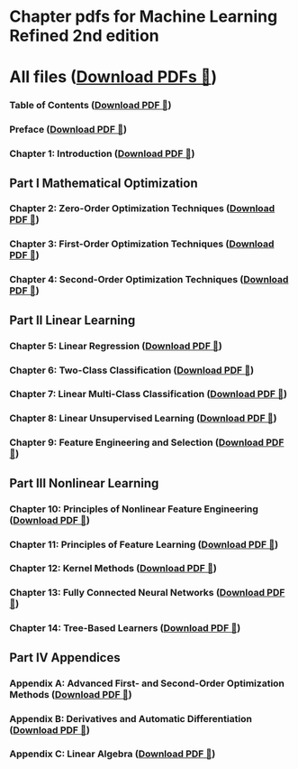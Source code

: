 # Chapter pdfs for Machine Learning Refined 2nd edition

# All files ([Download PDFs 📄](https://www.dropbox.com/scl/fo/troefyzi2ztt00vty3dys/AD58aErgFXX7q-wkMtL3xBc?rlkey=b5l7ilfzmt9hs20tso5kmujqa&st=vy60420w&dl=0))

### Table of Contents ([Download PDF 📄](https://www.dropbox.com/scl/fi/bcubem3onzfosm2pxmhmp/0_TOC.pdf?rlkey=orzo9jsxebtdd76us4ohhrj8g&st=9j45pv9j&dl=0))

### Preface ([Download PDF 📄](https://www.dropbox.com/scl/fi/ww9csqm9luym160uerz0w/1_preface.pdf?rlkey=gu5j5ghii6txoijdfrexsvvti&st=4vfhw0cu&dl=0))

### Chapter 1: Introduction ([Download PDF 📄](https://www.dropbox.com/scl/fi/38yjpyxwezjic8ouxppp8/chapter_1.pdf?rlkey=2cmhkez6xqtjkrca3c6zd848v&st=p0w2488l&dl=0))

## Part I Mathematical Optimization

### Chapter 2: Zero-Order Optimization Techniques ([Download PDF 📄](https://www.dropbox.com/scl/fi/8y8qgxk1nz9x9di0xtaz9/chapter_2.pdf?rlkey=s6g6u168xa14xzt1b7la6xb6p&st=cz76pezz&dl=0))

### Chapter 3: First-Order Optimization Techniques ([Download PDF 📄](https://www.dropbox.com/scl/fi/8qg41w4cehr3i7ggj5agw/chapter_3.pdf?rlkey=15ndxxiba8xxq4v2ab6tg46kc&st=adr5lby1&dl=0))

### Chapter 4: Second-Order Optimization Techniques ([Download PDF 📄](https://www.dropbox.com/scl/fi/vlc6kkee1xtm5ksvy226l/chapter_4.pdf?rlkey=n1ii3amnbt9z8cd678m1ltgbg&st=z72xxmbq&dl=0))

## Part II Linear Learning

### Chapter 5: Linear Regression ([Download PDF 📄](https://www.dropbox.com/scl/fi/g2w41g4cg4rpi3dxr5gq1/chapter_5.pdf?rlkey=fqmi4ttvzgothvlqifka3dk82&st=gzn8dipq&dl=0))

### Chapter 6: Two-Class Classification ([Download PDF 📄](https://www.dropbox.com/scl/fi/yyhy41z562cdj4fx5ki06/chapter_6.pdf?rlkey=wvy5y6zv3lr75l913zpokj3ws&st=83mngoyc&dl=0))

### Chapter 7: Linear Multi-Class Classification ([Download PDF 📄](https://www.dropbox.com/scl/fi/vlc6kkee1xtm5ksvy226l/chapter_4.pdf?rlkey=n1ii3amnbt9z8cd678m1ltgbg&st=z72xxmbq&dl=0))

### Chapter 8: Linear Unsupervised Learning ([Download PDF 📄](https://www.dropbox.com/scl/fi/cd5vvt8986ckoqvr4r9f9/chapter_8.pdf?rlkey=m2am2nq3qthdc7c8jqwcb19ry&st=pkfghbq7&dl=0))

### Chapter 9: Feature Engineering and Selection ([Download PDF 📄](https://www.dropbox.com/scl/fi/gssvrmh1dtqlfkhlk4tjv/chapter_9.pdf?rlkey=r3cc74m163242i7r1shcs33z9&st=dhx9la60&dl=0))

## Part III Nonlinear Learning

### Chapter 10: Principles of Nonlinear Feature Engineering ([Download PDF 📄](https://www.dropbox.com/scl/fi/vpnopj2gfn02hka3yfllc/chapter_10.pdf?rlkey=bg618p1ycltsdj0k09uqt7j8u&st=zmdezp1i&dl=0))

### Chapter 11: Principles of Feature Learning ([Download PDF 📄](https://www.dropbox.com/scl/fi/97kge8l7l52x94jefln7l/chapter_11.pdf?rlkey=e0mzlcvhes7p0s9z58sl5zfrm&st=zsu3i8ux&dl=0))

### Chapter 12: Kernel Methods ([Download PDF 📄](https://www.dropbox.com/scl/fi/e00pqsjpd5h80f76e9x4p/chapter_12.pdf?rlkey=hac98otri8dxz8q3cg3ozcrsw&st=lk39irll&dl=0))

### Chapter 13: Fully Connected Neural Networks ([Download PDF 📄](https://www.dropbox.com/scl/fi/f9xmtqh9o51ozq89csz5o/chapter_13.pdf?rlkey=p7sq7ylifac0wex3bcyzon62k&st=isb5e07i&dl=0))

### Chapter 14: Tree-Based Learners ([Download PDF 📄](https://www.dropbox.com/scl/fi/6vk7edytbqbbs9omrrosn/chapter_14.pdf?rlkey=bmmvu5s1q80oniz372r64eja4&st=edpatbk5&dl=0))

## Part IV Appendices

### Appendix A: Advanced First- and Second-Order Optimization Methods ([Download PDF 📄](https://www.dropbox.com/scl/fi/cj5r2hsmansaz1b9z9iyg/o_appendix_A.pdf?rlkey=paod5v3l5zxm8vuq7ci26wz4m&st=qn3pzlzx&dl=0))

### Appendix B: Derivatives and Automatic Differentiation ([Download PDF 📄](https://www.dropbox.com/scl/fi/ktnbq0ok7darnqpjapq86/o_appendix_B.pdf?rlkey=739jkv9vzpvld9o1to6zq3j3t&st=i5ho2phs&dl=0))

### Appendix C: Linear Algebra ([Download PDF 📄](https://www.dropbox.com/scl/fi/rqoqtwds014egf33s4jqf/o_appendix_C.pdf?rlkey=xsb6265cvbrzv5y4itvmysbd3&st=ag1majbd&dl=0))
